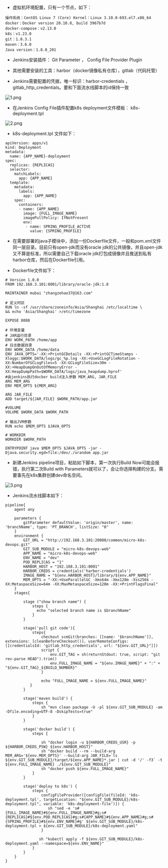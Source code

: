 * 虚拟机环境配置，只有一个节点，如下：

```
操作系统：CentOS Linux 7 (Core) Kernel：Linux 3.10.0-693.el7.x86_64
docker：Docker version 20.10.8, build 3967b7d
docker-compose：v2.13.0
k8s：v1.23.0
git：1.8.3.1
maven：3.6.0
Java version：1.8.0_201
```

* Jenkins安装插件： Git Parameter ， Config File Provider Plugin 

* 其他需要安装的工具：harbor（docker镜像私有仓库），gitlab（代码托管）

* Jenkins需要配置的凭据，唯一标识：harbor-credentials ， gitlab_http_credentials。要和下面流水线脚本的id保持一致

![1.png](https://gitee.com/zhangzehao37/micro-k8s-devops/raw/master/images/1.png)

* 在Jenkins Config File插件配置k8s deployment文件模板： k8s-deployment.tpl

![2.png](https://gitee.com/zhangzehao37/micro-k8s-devops/raw/master/images/2.png)

* k8s-deployment.tpl 文件如下：

```
apiVersion: apps/v1
kind: Deployment
metadata:
  name: {APP_NAME}-deployment
spec:
  replicas: {REPLICAS}
  selector:
    matchLabels:
      app: {APP_NAME}
  template:
    metadata:
      labels:
        app: {APP_NAME}
    spec:
      containers:
      - name: {APP_NAME}
        image: {FULL_IMAGE_NAME}
        imagePullPolicy: IfNotPresent
        env:
         - name: SPRING_PROFILE_ACTIVE
           value: {SPRING_PROFILE}
```

* 在需要部署的java子模块中，添加一份Dockerfile文件，一般和pom.xml文件同一层目录。目前只有open-jdk而没有oracle jdk的公共镜像，并且open-jdk又不算是标准，所以需要自己下载oracle jdk打包成镜像并且推送到私有harbor仓库，然后在Dockerfile引用。

* Dockerfile文件如下：

```
# Version 1.0.0
FROM 192.168.3.101:8001/library/oracle-jdk:1.8

MAINTAINER mubai "zhangzehao37@163.com"

# 定义时区
RUN ln -sf /usr/share/zoneinfo/Asia/Shanghai /etc/localtime \
&& echo 'Asia/Shanghai' >/etc/timezone

EXPOSE 8088

# 环境变量
# JAR运行目录
ENV WORK_PATH /home/app
# 日志数据目录
ENV WORK_DATA /home/data
ENV JAVA_OPTS='-XX:+PrintGCDetails -XX:+PrintGCTimeStamps -Xloggc:$WORK_DATA/logs/gc_%p.log -XX:+UseGCLogFileRotation -XX:NumberOfGCLogFiles=5 -XX:GCLogFileSize=30m -XX:+HeapDumpOnOutOfMemoryError -XX:HeapDumpPath=$WORK_DATA/logs/java_heapdump.hprof'
#由jenkins执行docker build注入参数 MEM_ARG, JAR_FILE
ARG MEM_ARG
ENV MEM_OPTS ${MEM_ARG}

ARG JAR_FILE
ADD target/${JAR_FILE} $WORK_PATH/app.jar

#VOLUME
VOLUME $WORK_DATA $WORK_PATH

# 输出JVM参数
RUN echo $MEM_OPTS $JAVA_OPTS

# WORKDIR
WORKDIR $WORK_PATH

ENTRYPOINT java $MEM_OPTS $JAVA_OPTS -jar -Djava.security.egd=file:/dev/./urandom app.jar
```

* 新建Jenkins pipeline项目，粘贴如下脚本，第一次执行Build Now可能会报错，执行第二次Build with Parameters就可以了，会让你选择构建的分支。需要事先在k8s集群创建dev命名空间。

![3.png](https://gitee.com/zhangzehao37/micro-k8s-devops/raw/master/images/3.png)

* Jenkins流水线脚本如下：

```
pipeline{
    agent any
    
    parameters {
        gitParameter defaultValue: 'origin/master', name: 'branchName', type: 'PT_BRANCH', listSize: "0"
    }
    environment {
        GIT_URL = "http://192.168.3.101:20080/common/micro-k8s-devops.git"
        GIT_SUB_MODULE = "micro-k8s-devops-web"
        APP_NAME = "micro-k8s-devops-web"
        ENV_NAME = "dev"
        POD_REPLICAS = "1"
        HARBOR_HOST = "192.168.3.101:8001"
        HARBOR_CREDS = credentials('harbor-credentials')
        IMAGE_NAME = "${env.HARBOR_HOST}/library/${env.APP_NAME}"
        MEM_OPTS = "-XX:+UseParallelGC -Xms64m -Xmx128m -Xss256k -XX:MetaspaceSize=64m -XX:MaxMetaspaceSize=128m -XX:+PrintFlagsFinal"
    }
    stages{
        
        stage ("show branch name") {
            steps {
              echo "selected branch name is $branchName"
            }
        }
     
        stage('pull git code'){
            steps{
                checkout scmGit(branches: [[name: '$branchName']], extensions: [cleanBeforeCheckout()], userRemoteConfigs: [[credentialsId: 'gitlab_http_credentials', url: "${env.GIT_URL}"]])
                script {
                    env.GIT_TAG = sh(returnStdout: true, script: "git rev-parse HEAD").trim()
                    env.FULL_IMAGE_NAME = "${env.IMAGE_NAME}" + ":" + "${env.GIT_TAG}_${BUILD_NUMBER}"
                }
            
                echo "FULL_IMAGE_NAME = ${env.FULL_IMAGE_NAME}"
           }
        }
    
        stage('maven build') {
            steps {
                sh "mvn clean package -U -pl ${env.GIT_SUB_MODULE} -am -Dfile.encoding=UTF-8 -DskipTests=true"
            }
        }
        
        stage('docker build') {
            steps {
                
                sh "docker login -u ${HARBOR_CREDS_USR} -p ${HARBOR_CREDS_PSW} ${env.HARBOR_HOST}"
                sh "docker build --rm --build-arg MEM_ARG='${env.MEM_OPTS}' --build-arg JAR_FILE=`ls ${env.GIT_SUB_MODULE}/target/${env.APP_NAME}*.jar | cut -d '/' -f3` -t ${env.FULL_IMAGE_NAME} ./${env.GIT_SUB_MODULE}"
                sh "docker push ${env.FULL_IMAGE_NAME}"
            }
        }
        
        stage('deploy to k8s') {
            steps {
                configFileProvider([configFile(fileId: 'k8s-deployment.tpl', targetLocation: "${env.GIT_SUB_MODULE}/k8s-deployment.tpl", variable: 'k8s-deployment-file')]) {
                   sh "sed -e 's#{FULL_IMAGE_NAME}#${env.FULL_IMAGE_NAME}#g;s#{REPLICAS}#${env.POD_REPLICAS}#g;s#{APP_NAME}#${env.APP_NAME}#g;s#{SPRING_PROFILE}#${env.ENV_NAME}#g' ${env.GIT_SUB_MODULE}/k8s-deployment.tpl > ${env.GIT_SUB_MODULE}/k8s-deployment.yaml"
                }
                
               sh "kubectl apply -f ${env.GIT_SUB_MODULE}/k8s-deployment.yaml --namespace=${env.ENV_NAME}"
            }
        }
    }
}
```